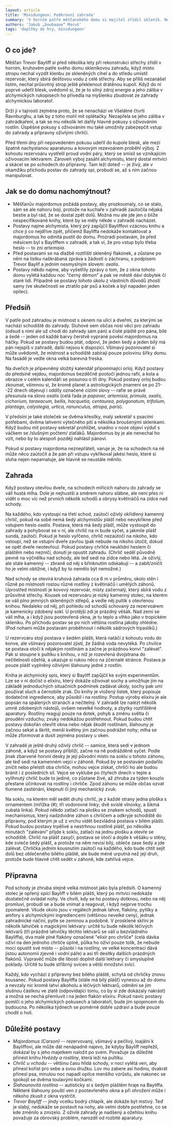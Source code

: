 ```yaml
---
layout: article
title: 'Minidungeon: Podkrovní zahrada'
summary: 'V horním patře měšťanského domu si majitel zřídil skleník. Ne všechno je ale, jak má být, a měšťan tajně zkoumá alchymické spisy a zahrada je kamufláž pro jeho pokusnou laboratoř. Při bouřce před třemi dny do domu udeřil blesk a pán se ze zahrady nevrátil. Naopak zahrada se zdá živější, než byla.'
authors: 'Jakub „boubaque“ Maruš'
tags: 'doplňky do hry, minidungeon'
---
```


## O co jde?

Měšťan Trevor Bayliff si před několika lety při rekonstrukci střechy
zřídil v horním, kruhovém patře svého domu skleníkovou zahradu, když
místo stropu nechal vyzdít klenbu ze skleněných cihel a do středu
umístil rezervoár, který sbírá dešťovou vodu z celé střechy. Aby se
příliš nezanášel listím, nechal průsvitný strop ještě překlenout
drátěnou kupolí. Když do ní poprvé udeřil blesk, uvědomil si, že je to
silný zdroj energie a jeho záliba v alchymických rukopisech ho přivedla
na myšlenku zbudovat ze zahrady alchymickou laboratoř.

Drží ji v tajnosti zejména proto, že se nenachází ve Všelátné čtvrti
Ravnburghu, a tak by z toho mohl mít oplétačky. Nezapřela se jeho záliba
v zahrádkaření, a tak se mu několik let dařily hlavně pokusy s
oživováním rostlin. Úspěšné pokusy s oživováním mu také umožnily
zabezepčit vstup do zahrady a přípravny oživlými chrliči.

Před třemi dny při nepovedeném pokusu udeřil do kupole blesk, ale mezi
špatně nachystanou aparaturou a kovovým rezevoárem proběhl výboj. Z
kohoutu rezervoáru vystřelil proud vodní páry, který se smísil se
vznikajícím oživovacím lektvarem. Zároveň výboj zasáhl alchymistu, který
dostal mrtvici a skácel se po schodech do přípravny. Tam leží doteď --
je živý, ale v okamžiku příchodu postav do zahrady spí, probudí se, až s
ním začnou manipulovat.

## Jak se do domu nachomýtnout?

- Měšťanův majordomus požádá postavy, aby prozkoumaly, co se stalo, sám
se ale nahoru bojí, protože na kuchaře v zahradě zaútočila nějaká bestie
a byl rád, že se dostal zpět dolů. Možná mu ale jde jen o blíže
nespecifikované knihy, které by se měly někde v zahradě nacházet.
- Postavy najme alchymista, který prý zapůjčil Bayliffovi vzácnou knihu
a chce ji co nejdříve zpět, přičemž Bayliffa nedokáže kontaktovat a
majordomus ho odmítá pustit do domu. Prozradí postavám, že před měsícem
byl s Bayliffem v zahradě, a tak ví, že pro vstup bylo třeba heslo -- to
zní *artemisia*.
- Před postavami se na dlažbě roztříští skleněný flakónek, a zůstane po
něm na lístku naškrábaná zpráva s žádostí o záchranu, s podpisem Trevor
Baylif a jedním nesmyslným slovem: *oxalis*.
- Postavy někdo najme, aby vyšetřily zprávy o tom, že z okna tohoto domu
vylétá každou noc "černý démon" a pak ve městě dáví dobytek či staré
lidi. Případně se postavy tohoto úkolu z vlastních důvodů zhostí samy
(ve skutečnosti se ztratilo pár psů a koček a byl napaden jeden
opilec).

## Předsíň

V patře pod zahradou je místnost s oknem na ulici a dveřmi, za kterými
se nachází schodiště do zahrady. Sluhové sem občas nosí věci pro zahradu
(odsud s nimi ale už chodí do zahrady sám pán) a čisté pláště pro pána,
bílé a šedé -- jeden od každé barvy čerstvě vyprané pověsí majordomus na
háčky. Pokud se postavy budou ptát, odpoví, že jeden šedý a jeden bílý
má pán nejspíš v zahradě, další nejsou k dispozici. Všímavý pozorovatel
si může uvědomit, že místnost a schodiště zabírají pouze polovinu šířky
domu. Na fasádě je vedle okna velká barevná freska.

Na dveřích je připevněný složitý kalendář připomínající orloj. Když
postavy do předsíně vejdou, majordomus bezděčně pootočí jednou rafií, a
kola a obrazce v celém kalendáři se posunou o tři dny. Pokud postavy
orloj budou zkoumat, všimnou si, že kromě planet a astrologických
znamení se po 21--22 dnech objevují i oddíly označené cizími slovy --
rafie se právě přesunula na slovo *oxalis* (celá řada je *papaver,
artemisia, primula, oxalis, cichorium, taraxacum, bellis, hacquetia,
centaurea, polygonatum, trifolium, plantago, calystegia, urtica,
ranunculus, atropa, paris*).

V předsíni je také stoleček se dvěma křesílky, malý sekretář s psacími
potřebami, dvěma lahvemi výtečného pití a několika broušenými sklenkami.
Když budou mít postavy sekretář prohlížet, snadno v noze objeví výduť s
váčkem se /slušným počtem/ zlaťáků. Majordomus by je ale nenechal ho
vzít, nebo by to alespoň později nahlásil pánovi.

Pokud si postavy majordoma neznepřátelí, varuje je, že na schodech na ně
může něco zaútočit a že pán při vstupu vykřikoval jakési heslo, které si
sluha nejen nepamatuje, ale hlavně se neustále měnilo.

## Zahrada
Když postavy otevřou dveře, na schodech mířících nahoru do zahrady se
válí hustá mlha. Dole je nejhustší a směrem nahoru slábne, ale není přes
ni vidět o moc víc než prvních několik schodů a obrysy květináčů na
zídce nad schody.

Na každého, kdo vystoupí na třetí schod, zaútočí oživlý okřídlený
kamenný chrlič, pokud na sobě nemá šedý alchymistův plášť nebo
nevykřikne před vstupem heslo *oxalis*. Postava, která má šedý plášť,
může vystoupit do zahrady a pohybovat se v ní, ale chrlič na ni bude
syčet, a jakmile plášť sundá, zaútočí. Pokud je heslo vyřčeno, chrlič
nezaútočí na nikoho, kdo vstoupí, než se vstupní dveře zavřou (pak
nebude na nikoho útočit, dokud se opět dveře neotevřou). Pokud postavy
chrliče neuklidní heslem či pláštěm nebo nezničí, donutí je opustit
zahradu. (Chrlič seděl původně pevně na výčnělku nad schody, ale teď
sedí na zídce nebo létá. Je oživlý, ale stále kamenný -- zbraně od něj s
břinknutím odskakují -- a zabít/zničit ho je velmi obtížné, i když by to
nemělo být nemožné.)

Nad schody se otevírá kruhová zahrada cca 6 m v průměru, okolo stěn i
různě po místnosti rostou různé rostliny z květináčů i umělých záhonů.
Uprostřed místnosti je kovový rezervoár, místy začernalý, který sbírá
vodu z průsvitné střechy. Kousek od rezervoáru je nízký kamenný stolec,
na kterém se válí plno jemných skleněných střepů, a vedle něj pultík s
otevřenou knihou. Nedaleko od něj, při pohledu od schodů schovaný za
rezervoárem je kamenicky zdobený sokl. U protější zdi je prázdný věšák.
Nad zemí se válí mlha, a i když jsou pootevřená okna, je tu teplo a
vlhko jako v tropickém skleníku. Po příchodu postav se po nich většina
rostlina jakoby ohlédne. (Pod nohami může postavám proběhnout i několik
sádrových trpaslíků.)

U rezervoáru stojí postava v šedém plášti, která natáčí z kohoutu vodu
do konve, ale všímavý pozorovatel zjistí, že žádná voda nevytéká. Po
chvilce se postava otočí k nějakým rostlinám a začne je prázdnou konví
"zalévat". Pak si stoupne k pultíku s knihou, v níž je rozevřená
dvojstrana do nečitelnosti ožehlá, a ukazuje si rukou něco na zčernalé
stránce. Postava je pouze plášť vyplněný oživlými šlahouny jedné z
rostlin.

Kniha je alchymický spis, který si Bayliff zapůjčil ke svým
experimentům. Lze se v ní dočíst o elixíru, který dokáže oživovat sochy
a umožňuje jim na základě jednoduchých situačních podmínek zadávat
úkoly, sochy pak umí používat sluch a černobíle zrak. Do knihy je
vložený lístek, který popisuje dodatečné ingredience, aby působil i na
rostliny. Postup výroby elixíru je ale popsán na spálených stranách a
nečitelný. V zahradě lze nalézt několik umně zdobených nástojů, ovšem
nevelké hodnoty, a zbytky roztříštěné aparatury. Rostliny reagují pouze
na dotek, pohyb a změnu světla či proudění vzduchu; zvuky nedokážou
postřehnout. Pokud budou chtít postavy dokořán otevřít okna nebo nějak
škodit rostlinám, šlahouny je začnou sekat a škrtit, menší květiny jim
začnou podrážet nohy; mlha se může zformovat a dusit zejména postavy u
oken.

V zahradě je ještě druhý oživlý chrlič -- samice, která sedí v jednom
záhoně, a když se postavy přiblíží, začne na ně podrážděně syčet. Podle
jinak zbarvené horvní desky je její původní místo na soklu u tohoto
záhonu, ale teď sedí na kamenném vejci v záhoně. Pokud by se postavám
podařilo zničit nebo přelstít oba chrliče, mohou vejce získat, chrliči
ho ale budou bránit i z posledních sil. Vejce se vyklube po čtyřech
dnech v teple a vylíhnutý chrlič bude to jediné, co zůstane živé, až
zhruba za týden kouzlo přestane účinkovat na rostliny i chrliče. Zpod
záhonu se může občas ozvat tlumené zasténání, klepnutí či jiný
mechanický zvuk.

Na soklu, na kterém měl sedět druhý chrlič, je z každé strany jedna
ploška s ornamentem (mřížka (#); tři vodorovné linky; dvě svislé
vlnovky; a šikmá zubatá linka). Pokud někdo zatlačí na plošku se znakem
schodů, spustí mechanismus, který nadzdvidne záhon s chrličem a odkryje
schodiště do přípravny, pod kterým je už z vrchu vidět bezvládná postava
v bílém plášti. Pokud budou postavy trpělivé a nestrhnou rostlině plášť,
po několika minutách "zalévání" přijde k soklu, zatlačí na jednu
plošku a otevře se schodiště. Chrlič na plášť zasyčí, postava se otočí a
dojde k věšáku u stěny, kde svleče šedý plášť, a protože na něm nevisí
bílý, obleče zase šedý a jde zalévat. Chrlička jedním kousnutím zaútočí
na každého, kdo bude chtít sejít dolů bez oblečeného bílého pláště, ale
bude méně urputná než její druh, protože bude hlavně chtít sedět v
záhoně, kde zahřívá vejce.

## Přípravna

Pod schody je zhruba stejně velká místnost jako byla předsíň. O kamenný
stolec je opřený spící Bayliff v bílém plášti, který po mrtvici nedokáže
dostatečně ovládat nohy. Ve chvíli, kdy se ho postavy dotknou, nebo na
něj promluví, probudí se a bude vnímat a reagovat, i když nejprve trochu
zpomaleně. Všude okolo jsou v regálech jednak lahve, flakóny, pytlíky a
amfory s alchymickými ingrediencemi (většinou nevelké ceny), jednak
zahradnické náčiní, pytle se zeminou a podobně. V prosklené skříni je
několik lahviček s magickými lektvary: určitě tu bude několik léčivých
lektvarů (tři prázdné lahvičky těchto lektvarů se válí u bezvládného
Bayliffa), dva malé plné flakóny označené "elixír pro chrliče" (celá
dávka oživí na den jednoho chrliče úplně, půlka ho oživí pouze tolik, že
nebude moci opustit své místo -- působí i na rostliny, ve velké
koncentraci dává jistou autonomii zjevně i vodní páře) a asi tři desítky
dalších prázdných flakónů. Vypravěč může dle libosti doplnit další
lektvary či smysluplné poklady. Určitě tu bude stříbrný svícen a větší
množství svící.

Každý, kdo vychází z přípravny bez bílého pláště, schytá od chrličky
znovu kousanec. Pokud postavy Bayliffa (stále má bílý plášť) vynesou až
do domu a nevzaly nic kromě lahví alkoholu a léčivých lektvarů, odmění
se jim slušnou částkou ve zlatě (odpovídající tomu, co by si zde
dokázaly nakrást) a možná se nechá přemluvit i na jeden flakón elixíru.
Pokud navíc postavy pomlčí o jeho alchymických pokusech a laboratoři,
bude jim spojencem do budoucna. Po několika týdnech se poměrně dobře
uzdraví a bude pouze chodit o holi.

## Důležité postavy

- *Majordomus (Carson)* -- rezervovaný, všímavý a pečlivý, loajální k
Bayliffovi, ale může dát nenápadně najevo, že kdyby Bayliff nepřežil,
dokázal by s jeho majetkem naložit po svém. Považuje za důležité přinést
knihu *Hvězdy a rostliny*, která leží na pultíku.
- *Chrlič u vchodu* -- většinu času hlídá schody, v noci vylétá ven, aby
přinesl kořist pro sebe a svou družku. Lov mu zabere asi hodinu, dvakrát
přinesl psa, minulou noc napadl opilce menšího vzrůstu, ale nakonec se
spokojil se dvěma toulavými kočkami.
- *Šlahounovitá rostlina* -- autisticky si s šedým pláštěm hraje na
Bayliffa. Některé šlahouny pouští ven z pootevřeného okna a při ohrožení
může i někoho zkusit z okna vystrčit.
- *Trevor Bayliff* -- jindy vcelku bodrý chlapík, ale dokáže být mstivý.
Teď je slabý, nedokáže se postavit na nohy, ale velmi dobře postřehne,
co se kde změnilo a zmizelo. Z oživlé zahrady je nadšený a ožehlou knihu
považuje za obrovský problém, narozdíl od rozbité aparatury.
